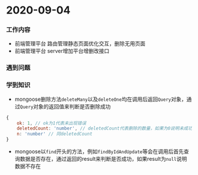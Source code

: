 # 2020-09-04

### 工作内容

+ 前端管理平台 路由管理静态页面优化交互，删除无用页面
+ 前端管理平台 server增加平台增删改接口

### 遇到问题

### 学到知识

+ mongoose删除方法`deleteMany`以及`deleteOne`均在调用后返回`Query`对象，通过`Query`对象的返回值来判断是否删除成功
```js
{
    ok: 1, // ok为1代表未出现错误
    deletedCount: 'number', // deletedCount代表删除的数量，如果为0说明未成功删除，也许是查询条件不正确导致
    n: 'number' // 同deletedCount
}
```

+ mongoose以`find`开头的方法，例如`findByIdAndUpdate`等会在调用后首先查询数据是否存在，通过返回的result来判断是否成功，如果result为`null`说明数据不存在
